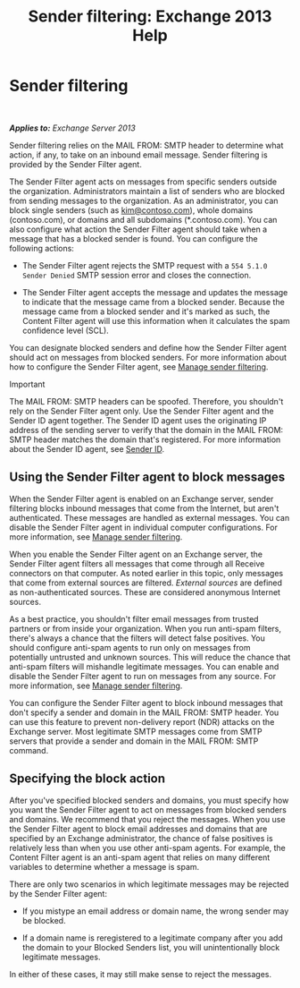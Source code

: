 ﻿---
title: 'Sender filtering: Exchange 2013 Help'
TOCTitle: Sender filtering
ms:assetid: b833f864-ff10-46a0-a653-28fb9ba30896
ms:mtpsurl: https://technet.microsoft.com/en-us/library/Bb124354(v=EXCHG.150)
ms:contentKeyID: 49248686
ms.date: 06/02/2016
mtps_version: v=EXCHG.150
---

# Sender filtering

 

_**Applies to:** Exchange Server 2013_


Sender filtering relies on the MAIL FROM: SMTP header to determine what action, if any, to take on an inbound email message. Sender filtering is provided by the Sender Filter agent.

The Sender Filter agent acts on messages from specific senders outside the organization. Administrators maintain a list of senders who are blocked from sending messages to the organization. As an administrator, you can block single senders (such as kim@contoso.com), whole domains (contoso.com), or domains and all subdomains (\*.contoso.com). You can also configure what action the Sender Filter agent should take when a message that has a blocked sender is found. You can configure the following actions:

  - The Sender Filter agent rejects the SMTP request with a `554 5.1.0 Sender Denied` SMTP session error and closes the connection.

  - The Sender Filter agent accepts the message and updates the message to indicate that the message came from a blocked sender. Because the message came from a blocked sender and it's marked as such, the Content Filter agent will use this information when it calculates the spam confidence level (SCL).

You can designate blocked senders and define how the Sender Filter agent should act on messages from blocked senders. For more information about how to configure the Sender Filter agent, see [Manage sender filtering](manage-sender-filtering-exchange-2013-help.md).


> [!IMPORTANT]
> The MAIL FROM: SMTP headers can be spoofed. Therefore, you shouldn't rely on the Sender Filter agent only. Use the Sender Filter agent and the Sender ID agent together. The Sender ID agent uses the originating IP address of the sending server to verify that the domain in the MAIL FROM: SMTP header matches the domain that's registered. For more information about the Sender ID agent, see <A href="sender-id-exchange-2013-help.md">Sender ID</A>.



## Using the Sender Filter agent to block messages

When the Sender Filter agent is enabled on an Exchange server, sender filtering blocks inbound messages that come from the Internet, but aren't authenticated. These messages are handled as external messages. You can disable the Sender Filter agent in individual computer configurations. For more information, see [Manage sender filtering](manage-sender-filtering-exchange-2013-help.md).

When you enable the Sender Filter agent on an Exchange server, the Sender Filter agent filters all messages that come through all Receive connectors on that computer. As noted earlier in this topic, only messages that come from external sources are filtered. *External sources* are defined as non-authenticated sources. These are considered anonymous Internet sources.

As a best practice, you shouldn't filter email messages from trusted partners or from inside your organization. When you run anti-spam filters, there's always a chance that the filters will detect false positives. You should configure anti-spam agents to run only on messages from potentially untrusted and unknown sources. This will reduce the chance that anti-spam filters will mishandle legitimate messages. You can enable and disable the Sender Filter agent to run on messages from any source. For more information, see [Manage sender filtering](manage-sender-filtering-exchange-2013-help.md).

You can configure the Sender Filter agent to block inbound messages that don't specify a sender and domain in the MAIL FROM: SMTP header. You can use this feature to prevent non-delivery report (NDR) attacks on the Exchange server. Most legitimate SMTP messages come from SMTP servers that provide a sender and domain in the MAIL FROM: SMTP command.

## Specifying the block action

After you've specified blocked senders and domains, you must specify how you want the Sender Filter agent to act on messages from blocked senders and domains. We recommend that you reject the messages. When you use the Sender Filter agent to block email addresses and domains that are specified by an Exchange administrator, the chance of false positives is relatively less than when you use other anti-spam agents. For example, the Content Filter agent is an anti-spam agent that relies on many different variables to determine whether a message is spam.

There are only two scenarios in which legitimate messages may be rejected by the Sender Filter agent:

  - If you mistype an email address or domain name, the wrong sender may be blocked.

  - If a domain name is reregistered to a legitimate company after you add the domain to your Blocked Senders list, you will unintentionally block legitimate messages.

In either of these cases, it may still make sense to reject the messages.

